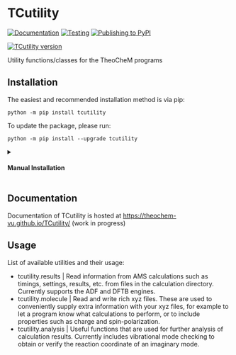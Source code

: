 # TCutility

[![Documentation](https://github.com/TheoChem-VU/TCutility/actions/workflows/build_docs.yml/badge.svg)](https://github.com/TheoChem-VU/TCutility/actions/workflows/build_docs.yml) [![Testing](https://github.com/TheoChem-VU/TCutility/actions/workflows/build_python_versions.yml/badge.svg)](https://github.com/TheoChem-VU/TCutility/actions/workflows/build_python_versions.yml) [![Publishing to PyPI](https://github.com/TheoChem-VU/TCutility/actions/workflows/pypi_publish.yml/badge.svg?branch=main)](https://github.com/TheoChem-VU/TCutility/actions/workflows/pypi_publish.yml)

[![TCutility version](https://badge.fury.io/py/TCutility.svg)](https://pypi.org/project/TCutility/)

Utility functions/classes for the TheoCheM programs

## Installation

The easiest and recommended installation method is via pip:

```python -m pip install tcutility```

To update the package, please run:

```python -m pip install --upgrade tcutility```

<details>
<summary><h4>Manual Installation</h4></summary>
The following is for people who would like to install the repository themselves. For example, to edit and/or contribute code to the project.

First clone this repository:

``` git clone https://github.com/TheoChem-VU/TCutility.git ```

Then move into the new directory and install the package:

```python
cd TCutility
python -m pip install --upgrade build
python -m build
python -m pip install -e .
```

To get new updates, simply run:

``` git pull ```

</details>

## Documentation

Documentation of TCutility is hosted at <https://theochem-vu.github.io/TCutility/> (work in progress)

## Usage

List of available utilities and their usage:

- tcutility.results | Read information from AMS calculations such as timings, settings, results, etc. from files in the calculation directory. Currently supports the ADF and DFTB engines.
- tcutility.molecule | Read and write rich xyz files. These are used to conveniently supply extra information with your xyz files, for example to let a program know what calculations to perform, or to include properties such as charge and spin-polarization.
- tcutility.analysis | Useful functions that are used for further analysis of calculation results. Currently includes vibrational mode checking to obtain or verify the reaction coordinate of an imaginary mode.
